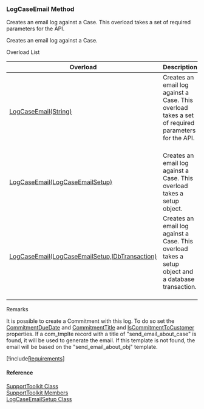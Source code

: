 ﻿### LogCaseEmail Method

Creates an email log against a Case. This overload takes a set of required parameters for the API.

Creates an email log against a Case.

Overload List

| Overload | Description |
| --- | --- |
| [LogCaseEmail(String)](FChoice.Toolkits.Clarify~FChoice.Toolkits.Clarify.Support.SupportToolkit~LogCaseEmail(String).md) | Creates an email log against a Case. This overload takes a set of required parameters for the API.   |
| [LogCaseEmail(LogCaseEmailSetup)](FChoice.Toolkits.Clarify~FChoice.Toolkits.Clarify.Support.SupportToolkit~LogCaseEmail(LogCaseEmailSetup).md) | Creates an email log against a Case. This overload takes a setup object.   |
| [LogCaseEmail(LogCaseEmailSetup,IDbTransaction)](FChoice.Toolkits.Clarify~FChoice.Toolkits.Clarify.Support.SupportToolkit~LogCaseEmail(LogCaseEmailSetup,IDbTransaction).md) | Creates an email log against a Case. This overload takes a setup object and a database transaction.   |

Remarks

It is possible to create a Commitment with this log. To do so set the [CommitmentDueDate](FChoice.Toolkits.Clarify~FChoice.Toolkits.Clarify.Support.LogCaseEmailSetup~CommitmentDueDate.md) and [CommitmentTitle](FChoice.Toolkits.Clarify~FChoice.Toolkits.Clarify.Support.LogCaseEmailSetup~CommitmentTitle.md) and [IsCommitmentToCustomer](FChoice.Toolkits.Clarify~FChoice.Toolkits.Clarify.Support.LogCaseEmailSetup~IsCommitmentToCustomer.md) properties. If a com_tmplte record with a title of "send_email_about_case" is found, it will be used to generate the email. If this template is not found, the email will be based on the "send_email_about_obj" template.

[!include[Requirements](../partials/requirements.md)]



#### Reference

[SupportToolkit Class](FChoice.Toolkits.Clarify~FChoice.Toolkits.Clarify.Support.SupportToolkit.md)  
[SupportToolkit Members](FChoice.Toolkits.Clarify~FChoice.Toolkits.Clarify.Support.SupportToolkit_members.md)  
[LogCaseEmailSetup Class](FChoice.Toolkits.Clarify~FChoice.Toolkits.Clarify.Support.LogCaseEmailSetup.md)